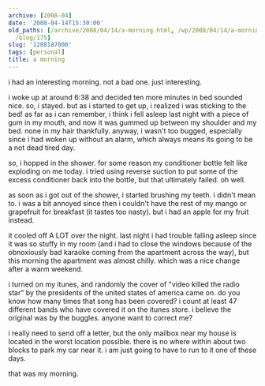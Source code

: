 ```yaml
---
archive: [2008-04]
date: '2008-04-14T15:30:00'
old_paths: [/archive/2008/04/14/a-morning.html, /wp/2008/04/14/a-morning/, /2008/04/14/a-morning/,
  /blog/175]
slug: '1208187000'
tags: [personal]
title: a morning
---
```


i had an interesting morning. not a bad one. just interesting.

i woke up at around 6:38 and decided ten more minutes in bed sounded nice.
so, i stayed. but as i started to get up, i realized i was sticking to the
bed! as far as i can remember, i think i fell asleep last night with
a piece of gum in my mouth, and now it was gummed up between my shoulder
and my bed. none in my hair thankfully. anyway, i wasn't too bugged,
especially since i had woken up without an alarm, which always means its
going to be a not dead tired day.

so, i hopped in the shower. for some reason my conditioner bottle felt
like exploding on me today. i tried using reverse suction to put some of
the excess conditioner back into the bottle, but that ultimately failed.
oh well.

as soon as i got out of the shower, i started brushing my teeth. i didn't
mean to. i was a bit annoyed since then i couldn't have the rest of my
mango or grapefruit for breakfast (it tastes too nasty). but i had an
apple for my fruit instead.

it cooled off A LOT over the night. last night i had trouble falling
asleep since it was so stuffy in my room (and i had to close the windows
because of the obnoxiously bad karaoke coming from the apartment across
the way), but this morning the apartment was almost chilly. which was
a nice change after a warm weekend.

i turned on my itunes, and randomly the cover of "video killed the radio
star" by the presidents of the united states of america came on. do you
know how many times that song has been covered? i count at least 47
different bands who have covered it on the itunes store. i believe the
original was by the buggles. anyone want to correct me?

i really need to send off a letter, but the only mailbox near my house is
located in the worst location possible. there is no where within about two
blocks to park my car near it. i am just going to have to run to it one of
these days.

that was my morning.

